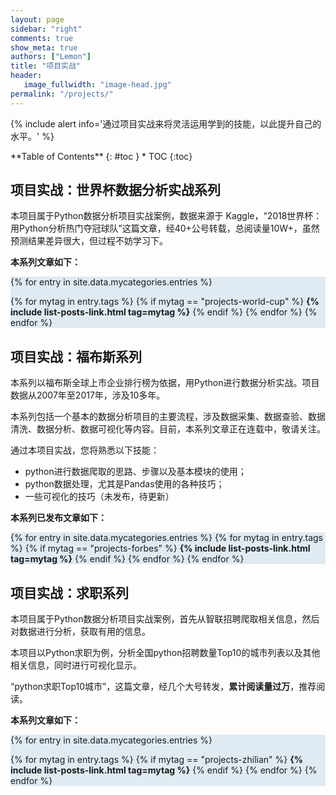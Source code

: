 ```yaml
---
layout: page
sidebar: "right"
comments: true
show_meta: true
authors: ["Lemon"]
title: "项目实战"
header:
   image_fullwidth: "image-head.jpg"
permalink: "/projects/"
---
```

{% include alert info='通过项目实战来将灵活运用学到的技能，以此提升自己的水平。' %}

<div class="panel radius" markdown="1">
**Table of Contents**
{: #toc }
*  TOC
{:toc}
</div>





## 项目实战：世界杯数据分析实战系列

本项目属于Python数据分析项目实战案例，数据来源于 Kaggle，“2018世界杯：用Python分析热门夺冠球队”这篇文章，经40+公号转载，总阅读量10W+，虽然预测结果差异很大，但过程不妨学习下。


**本系列文章如下：**

<div style="background-color:#E0EAF2">

{% for entry in site.data.mycategories.entries %}

{% for mytag in entry.tags %}
{% if mytag == "projects-world-cup" %}
<strong>{% include list-posts-link.html tag=mytag %}</strong>
{% endif %}
{% endfor %}
{% endfor %}

</div>


## 项目实战：福布斯系列

本系列以福布斯全球上市企业排行榜为依据，用Python进行数据分析实战。项目数据从2007年至2017年，涉及10多年。

本系列包括一个基本的数据分析项目的主要流程，涉及数据采集、数据查验、数据清洗、数据分析、数据可视化等内容。目前，本系列文章正在连载中，敬请关注。

通过本项目实战，您将熟悉以下技能：
* python进行数据爬取的思路、步骤以及基本模块的使用；
* python数据处理，尤其是Pandas使用的各种技巧；
* 一些可视化的技巧（未发布，待更新）

**本系列已发布文章如下：**

<div style="background-color:#E0EAF2">

{% for entry in site.data.mycategories.entries %}
{% for mytag in entry.tags %}
{% if mytag == "projects-forbes" %}
<strong>{% include list-posts-link.html tag=mytag %}</strong>
{% endif %}
{% endfor %}
{% endfor %}

</div>


## 项目实战：求职系列

本项目属于Python数据分析项目实战案例，首先从智联招聘爬取相关信息，然后对数据进行分析，获取有用的信息。

本项目以Python求职为例，分析全国python招聘数量Top10的城市列表以及其他相关信息，同时进行可视化显示。

“python求职Top10城市”，这篇文章，经几个大号转发，**累计阅读量过万**，推荐阅读。

**本系列文章如下：**

<div style="background-color:#E0EAF2">

{% for entry in site.data.mycategories.entries %}

{% for mytag in entry.tags %}
{% if mytag == "projects-zhilian" %}
<strong>{% include list-posts-link.html tag=mytag %}</strong>
{% endif %}
{% endfor %}
{% endfor %}

</div>
